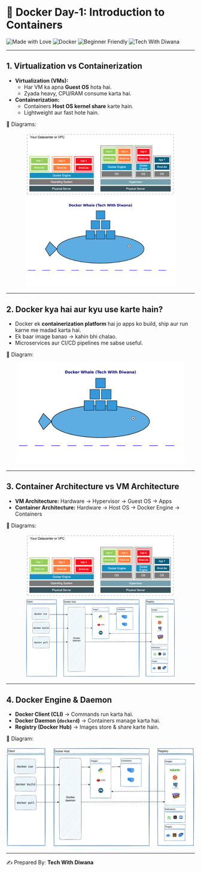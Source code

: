 # 🚀 Docker Day-1: Introduction to Containers  

![Made with Love](https://img.shields.io/badge/Made%20with-%E2%9D%A4-red) 
![Docker](https://img.shields.io/badge/Powered%20by-Docker-blue) 
![Beginner Friendly](https://img.shields.io/badge/Level-Beginner-green) 
![Tech With Diwana](https://img.shields.io/badge/Brand-Tech%20With%20Diwana-orange)

---

## 1. Virtualization vs Containerization  
- **Virtualization (VMs):**
  - Har VM ka apna **Guest OS** hota hai.
  - Zyada heavy, CPU/RAM consume karta hai.  
- **Containerization:**
  - Containers **Host OS kernel share** karte hain.
  - Lightweight aur fast hote hain.  

📸 Diagrams:  
<p align="center">
  <img src="vm_vs_container.png" alt="VM vs Container" width="400"/>
  <img src="docker_whale.png" alt="Docker Whale" width="400"/>
</p>

---

## 2. Docker kya hai aur kyu use karte hain?  
- Docker ek **containerization platform** hai jo apps ko build, ship aur run karne me madad karta hai.  
- Ek baar image banao → kahin bhi chalao.  
- Microservices aur CI/CD pipelines me sabse useful.  

📸 Diagram:  
<p align="center">
  <img src="docker_whale.png" alt="Docker Whale" width="450"/>
</p>

---

## 3. Container Architecture vs VM Architecture  
- **VM Architecture:** Hardware → Hypervisor → Guest OS → Apps  
- **Container Architecture:** Hardware → Host OS → Docker Engine → Containers  

📸 Diagrams:  
<p align="center">
  <img src="vm_vs_container.png" alt="VM vs Container" width="400"/>
  <img src="docker_architecture.png" alt="Docker Architecture" width="400"/>
</p>

---

## 4. Docker Engine & Daemon  
- **Docker Client (CLI)** → Commands run karta hai.  
- **Docker Daemon (`dockerd`)** → Containers manage karta hai.  
- **Registry (Docker Hub)** → Images store & share karte hain.  

📸 Diagram:  
<p align="center">
  <img src="docker_architecture.png" alt="Docker Architecture" width="600"/>
</p>

---

✍️ Prepared By: **Tech With Diwana**
